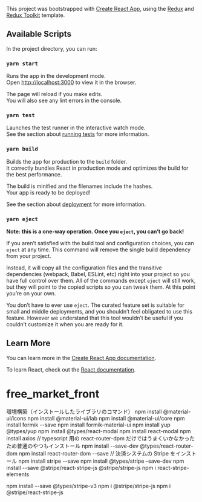 This project was bootstrapped with [Create React App](https://github.com/facebook/create-react-app), using the [Redux](https://redux.js.org/) and [Redux Toolkit](https://redux-toolkit.js.org/) template.

## Available Scripts

In the project directory, you can run:

### `yarn start`

Runs the app in the development mode.<br />
Open [http://localhost:3000](http://localhost:3000) to view it in the browser.

The page will reload if you make edits.<br />
You will also see any lint errors in the console.

### `yarn test`

Launches the test runner in the interactive watch mode.<br />
See the section about [running tests](https://facebook.github.io/create-react-app/docs/running-tests) for more information.

### `yarn build`

Builds the app for production to the `build` folder.<br />
It correctly bundles React in production mode and optimizes the build for the best performance.

The build is minified and the filenames include the hashes.<br />
Your app is ready to be deployed!

See the section about [deployment](https://facebook.github.io/create-react-app/docs/deployment) for more information.

### `yarn eject`

**Note: this is a one-way operation. Once you `eject`, you can’t go back!**

If you aren’t satisfied with the build tool and configuration choices, you can `eject` at any time. This command will remove the single build dependency from your project.

Instead, it will copy all the configuration files and the transitive dependencies (webpack, Babel, ESLint, etc) right into your project so you have full control over them. All of the commands except `eject` will still work, but they will point to the copied scripts so you can tweak them. At this point you’re on your own.

You don’t have to ever use `eject`. The curated feature set is suitable for small and middle deployments, and you shouldn’t feel obligated to use this feature. However we understand that this tool wouldn’t be useful if you couldn’t customize it when you are ready for it.

## Learn More

You can learn more in the [Create React App documentation](https://facebook.github.io/create-react-app/docs/getting-started).

To learn React, check out the [React documentation](https://reactjs.org/).

# free_market_front

環境構築（インストールしたライブラリのコマンド）
npm install @material-ui/icons
npm install @material-ui/lab
npm install @material-ui/core
npm install formik --save
npm install formik-material-ui
npm install yup @types/yup
npm install @types/react-modal
npm install react-modal
npm install axios
// typescript 用の react-router-dpm だけではうまくいかなかったため普通のやつもインストール
npm install --save-dev @types/react-router-dom
npm install react-router-dom --save
// 決済システムの Stripe をインストール
npm install stripe --save
npm install @types/stripe –save-dev
npm install --save @stripe/react-stripe-js @stripe/stripe-js
npm i react-stripe-elements

npm install --save @types/stripe-v3
npm i @stripe/stripe-js
npm i @stripe/react-stripe-js
